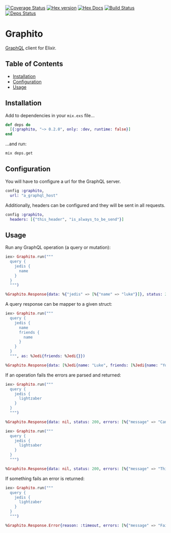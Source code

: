 [![Coverage Status](https://coveralls.io/repos/github/qgadrian/graphito/badge.svg?branch=master)](https://coveralls.io/github/qgadrian/graphito?branch=master)
[![Hex version](https://img.shields.io/hexpm/v/sippet.svg "Hex version")](https://hex.pm/packages/graphito)
[![Hex Docs](https://img.shields.io/badge/hex-docs-9768d1.svg)](https://hexdocs.pm/graphito)
[![Build Status](https://travis-ci.org/qgadrian/graphito.svg?branch=master)](https://travis-ci.org/qgadrian/graphito.svg?branch=master)
[![Deps Status](https://beta.hexfaktor.org/badge/all/github/qgadrian/graphito.svg)](https://beta.hexfaktor.org/github/qgadrian/graphito)

# Graphito

[GraphQL](https://graphql.org/) client for Elixir.

## Table of Contents

- [Installation](#installation)
- [Configuration](#configuration)
- [Usage](#usage)

## Installation

Add to dependencies in your `mix.exs` file...

```elixir
def deps do
  [{:graphito, "~> 0.2.0", only: :dev, runtime: false}]
end
```

...and run:

```bash
mix deps.get
```

## Configuration

You will have to configure a url for the GraphQL server.

```elixir
config :graphito,
  url: "a_graphql_host"
```

Additionally, headers can be configured and they will be sent in all requests.

```elixir
config :graphito,
  headers: [{"this_header", "is_always_to_be_send"}]
```

## Usage

Run any GraphQL operation (a query or mutation):

```elixir
iex> Graphito.run("""
  query {
    jedis {
      name
    }
  }
  """)

%Graphito.Response{data: %{"jedis" => [%{"name" => "luke"}]}, status: 200, errors: nil, headers: [{"content-type", "application/json"}]}
```

A query response can be mapper to a given struct:

```elixir
iex> Graphito.run("""
  query {
    jedis {
      name
      friends {
        name
      }
    }
  }
  """, as: %Jedi{friends: %Jedi{}})

%Graphito.Response{data: [%Jedi{name: "Luke", friends: [%Jedi{name: "Yoda"}]}, %Jedi{name: "Leia", friends: [%Jedi{name: "Hans"}]}]}, status: 200, errors: nil, headers: [{"content-type", "application/json"}]}
```

If an operation fails the errors are parsed and returned:

```elixir
iex> Graphito.run("""
  query {
    jedis {
      lightzaber
    }
  }
  """)

%Graphito.Response{data: nil, status: 200, errors: [%{"message" => "Cannot query field \"lightzaber\" on type \"Jedi\". Did you mean \"lightsaber\"?"}], headers: [{"content-type", "application/json"}]}

iex> Graphito.run("""
  query {
    jedis {
      lightsaber
    }
  }
  """)

%Graphito.Response{data: nil, status: 200, errors: [%{"message" => "Third party server timeout", "code" => 503}], headers: [{"content-type", "application/json"}]}
```

If something fails an error is returned:

```elixir
iex> Graphito.run("""
  query {
    jedis {
      lightzaber
    }
  }
  """)

%Graphito.Response.Error{reason: :timeout, errors: [%{"message" => "Failed to fetch GraphQL response"}], headers: []}
```
